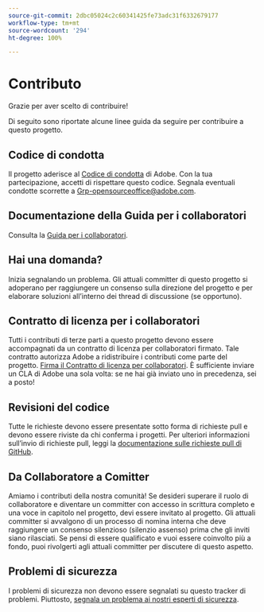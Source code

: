 ```yaml
---
source-git-commit: 2dbc05024c2c60341425fe73adc31f6332679177
workflow-type: tm+mt
source-wordcount: '294'
ht-degree: 100%

---
```

# Contributo

Grazie per aver scelto di contribuire!

Di seguito sono riportate alcune linee guida da seguire per contribuire a questo progetto.

## Codice di condotta

Il progetto aderisce al [Codice di condotta](code-of-conduct.md) di Adobe. Con la tua partecipazione, accetti di rispettare questo codice. Segnala eventuali condotte scorrette a
[Grp-opensourceoffice@adobe.com](mailto:Grp-opensourceoffice@adobe.com).

## Documentazione della Guida per i collaboratori

Consulta la [Guida per i collaboratori](https://experienceleague.adobe.com/docs/contributor/contributor-guide/introduction.html?lang=it).

## Hai una domanda?

Inizia segnalando un problema. Gli attuali committer di questo progetto si adoperano per raggiungere 
un consenso sulla direzione del progetto e per elaborare soluzioni all’interno dei thread di discussione 
(se opportuno).

## Contratto di licenza per i collaboratori

Tutti i contributi di terze parti a questo progetto devono essere accompagnati da un contratto di licenza per collaboratori firmato. Tale contratto autorizza Adobe a ridistribuire i contributi come parte del progetto. [Firma il Contratto di licenza per collaboratori](http://opensource.adobe.com/cla.html). È sufficiente inviare un CLA di Adobe una sola volta: se ne hai già inviato uno in precedenza, sei a posto!

## Revisioni del codice

Tutte le richieste devono essere presentate sotto forma di richieste pull e devono essere riviste da chi conferma i progetti. Per ulteriori informazioni sull’invio di richieste pull, leggi la [documentazione sulle richieste pull di GitHub](https://help.github.com/articles/about-pull-requests/).

<!--
Lastly, please follow the [pull request template](PULL_REQUEST_TEMPLATE.md) when
submitting a pull request!
-->

## Da Collaboratore a Comitter

Amiamo i contributi della nostra comunità! Se desideri superare il ruolo di collaboratore e diventare un committer con accesso in scrittura completo e una voce in capitolo nel progetto, devi essere invitato al progetto. Gli attuali committer si avvalgono di un processo di nomina interna che deve raggiungere un consenso silenzioso (silenzio assenso) prima che gli inviti siano rilasciati. Se pensi di essere qualificato e vuoi essere coinvolto più a fondo, puoi rivolgerti agli attuali committer per discutere di questo aspetto.

## Problemi di sicurezza

I problemi di sicurezza non devono essere segnalati su questo tracker di problemi. Piuttosto, [segnala un problema ai nostri esperti di sicurezza](https://helpx.adobe.com/it/security/alertus.html).
